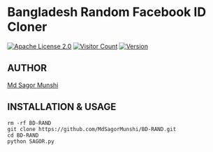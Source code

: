 # Bangladesh Random Facebook ID Cloner
[![Apache License 2.0](https://img.shields.io/badge/License-Apache%202.0-blue.svg)](https://opensource.org/licenses/Apache-2.0)
[![Visitor Count](https://visitor-badge.laobi.icu/badge?page_id=MdSagorMunshi.BD-RAND)](https://github.com/MdSagorMunshi/BD-RAND)
[![Version](https://img.shields.io/badge/Version-0.1-blue.svg)](https://github.com/MdSagorMunshi/BD-RAND)

## AUTHOR
[Md Sagor Munshi](https://www.facebook.com/100000852187941)

## INSTALLATION & USAGE
````
rm -rf BD-RAND
git clone https://github.com/MdSagorMunshi/BD-RAND.git
cd BD-RAND
python SAGOR.py
````

